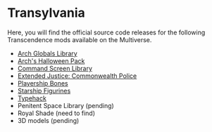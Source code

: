 # Transylvania
Here, you will find the official source code releases for the following Transcendence mods available on the Multiverse.
- [Arch Globals Library](http://multiverse.kronosaur.com/transEntry.hexm?unid=Transcendence%3Aa0130000)
- [Arch's Halloween Pack](http://multiverse.kronosaur.com/transEntry.hexm?unid=Transcendence%3Aa0130080)
- [Command Screen Library](http://multiverse.kronosaur.com/transEntry.hexm?unid=Transcendence%3Aa0130010)
- [Extended Justice: Commonwealth Police](http://multiverse.kronosaur.com/transEntry.hexm?unid=Transcendence%3Aa0130060)
- [Playership Bones](http://multiverse.kronosaur.com/transEntry.hexm?unid=Transcendence%3Aa0130050)
- [Starship Figurines](http://multiverse.kronosaur.com/transEntry.hexm?unid=Transcendence%3Aa0130020)
- [Typehack](http://multiverse.kronosaur.com/transEntry.hexm?unid=Transcendence%3Aa0130030)
- Penitent Space Library (pending)
- Royal Shade (need to find)
- 3D models (pending)

